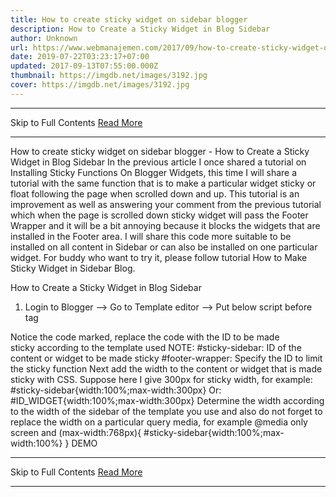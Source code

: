 ```yaml
---
title: How to create sticky widget on sidebar blogger
description: How to Create a Sticky Widget in Blog Sidebar
author: Unknown
url: https://www.webmanajemen.com/2017/09/how-to-create-sticky-widget-on-sidebar.html
date: 2019-07-22T03:23:17+07:00
updated: 2017-09-13T07:55:00.000Z
thumbnail: https://imgdb.net/images/3192.jpg
cover: https://imgdb.net/images/3192.jpg
---
```


<hr/> Skip to Full Contents <a href="https://www.webmanajemen.com/2017/09/how-to-create-sticky-widget-on-sidebar.html" rel="follow" class="button" id="read-more">Read More</a> <hr/> How to create sticky widget on sidebar blogger - How to Create a Sticky Widget in Blog Sidebar In the previous article I once shared a tutorial on Installing Sticky Functions
  On Blogger Widgets, this time I will share a tutorial with the same function that is to make a particular widget sticky or float following the page when scrolled down and up. This tutorial is an improvement as well as answering your comment from the previous tutorial which when the page is scrolled down sticky widget will pass the Footer Wrapper and it will be a bit annoying because it blocks the widgets that are installed in the Footer area.
I will share this code more suitable to be installed on all content in Sidebar or can also be installed on one particular widget. For buddy who want to try it, please follow tutorial How to Make Sticky Widget in Sidebar Blog.

How to Create a Sticky Widget in Blog Sidebar
1. Login to Blogger --> Go to Template editor --> Put below script before </body> tag
<script type='text/javascript'>
//<![CDATA[
$(function() {
  if ($('#sticky-sidebar').length) { // Change "#sticky-sidebar" with spesific ID or Change to Your ID Widgets
    var el = $('#sticky-sidebar');
    var stickyTop = $('#sticky-sidebar').offset().top;
    var stickyHeight = $('#sticky-sidebar').height();
    $(window).scroll(function() {
      var limit = $('#footer-wrapper').offset().top - stickyHeight - 20; // Distance stops at "#footer-wrapper"
      var windowTop = $(window).scrollTop();
      if (stickyTop < windowTop) {
        el.css({
          position: 'fixed',
          top: 20 // Distance of margin from top
        });
      } else {
        el.css('position', 'static');
      }
      if (limit < windowTop) {
        var diff = limit - windowTop;
        el.css({
          top: diff
        });
      }
    });
  }
});
//]]>
</script>
Notice the code marked, replace the code with the ID to be made sticky according to the template used
NOTE: #sticky-sidebar: ID of the content or widget to be made sticky
#footer-wrapper: Specify the ID to limit the sticky function
Next add the width to the content or widget that is made sticky with CSS. Suppose here I give 300px for sticky width, for example:
#sticky-sidebar{width:100%;max-width:300px}
Or:
#ID_WIDGET{width:100%;max-width:300px}
Determine the width according to the width of the sidebar of the template you use and also do not forget to replace the width on a particular query media, for example
@media only screen and (max-width:768px){
#sticky-sidebar{width:100%;max-width:100%}
}
DEMO <hr/> Skip to Full Contents <a href="https://www.webmanajemen.com/2017/09/how-to-create-sticky-widget-on-sidebar.html" rel="follow" class="button" id="read-more">Read More</a> <hr/>